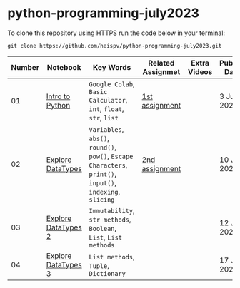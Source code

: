 # python-programming-july2023

To clone this repository using HTTPS run the code below in your terminal:
```
git clone https://github.com/heispv/python-programming-july2023.git
```


| Number | Notebook | Key Words | Related Assignmet | Extra Videos | Publish Date |
| ----- |  ----- |  ----- |  ----- |  ----- |  ----- |
| 01 | [Intro to Python](https://github.com/heispv/python-programming-july2023/blob/master/01_python_programming.ipynb) | `Google Colab`, `Basic Calculator`, `int`, `float`, `str`, `list` | [1st assignment](https://github.com/heispv/python-programming-july2023/blob/master/01_python_programming_assignment.ipynb) | | 3 July 2023 |
| 02 | [Explore DataTypes](https://github.com/heispv/python-programming-july2023/blob/master/02_python_programming.ipynb) | `Variables`, `abs()`, `round()`, `pow()`, `Escape Characters`, `print()`, `input()`, `indexing`, `slicing` | [2nd assignment](https://github.com/heispv/python-programming-july2023/blob/master/02_python_programming_assignment.ipynb) | | 10 July 2023 |
| 03 | [Explore DataTypes 2](https://github.com/heispv/python-programming-july2023/blob/master/03_python_programming.ipynb) | `Immutability`, `str methods`, `Boolean`, `List`, `List methods` | | | 12 July 2023 |
| 04 | [Explore DataTypes 3](https://github.com/heispv/python-programming-july2023/blob/master/04_python_programming.ipynb) | `List methods`, `Tuple`, `Dictionary` | | | 17 July 2023 |
